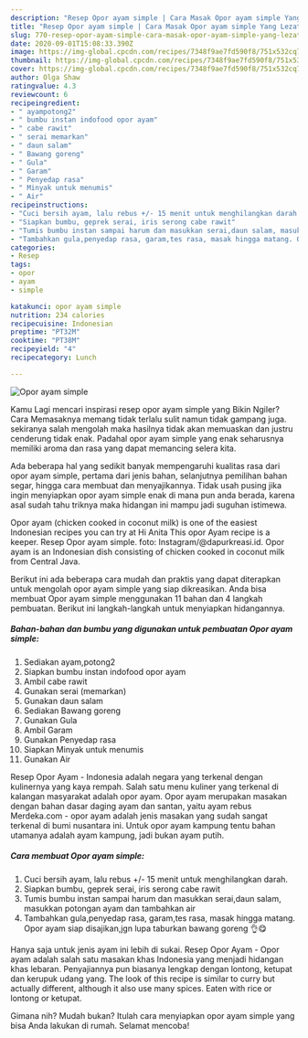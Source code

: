 ```yaml
---
description: "Resep Opor ayam simple | Cara Masak Opor ayam simple Yang Lezat"
title: "Resep Opor ayam simple | Cara Masak Opor ayam simple Yang Lezat"
slug: 770-resep-opor-ayam-simple-cara-masak-opor-ayam-simple-yang-lezat
date: 2020-09-01T15:08:33.390Z
image: https://img-global.cpcdn.com/recipes/7348f9ae7fd590f8/751x532cq70/opor-ayam-simple-foto-resep-utama.jpg
thumbnail: https://img-global.cpcdn.com/recipes/7348f9ae7fd590f8/751x532cq70/opor-ayam-simple-foto-resep-utama.jpg
cover: https://img-global.cpcdn.com/recipes/7348f9ae7fd590f8/751x532cq70/opor-ayam-simple-foto-resep-utama.jpg
author: Olga Shaw
ratingvalue: 4.3
reviewcount: 6
recipeingredient:
- " ayampotong2"
- " bumbu instan indofood opor ayam"
- " cabe rawit"
- " serai memarkan"
- " daun salam"
- " Bawang goreng"
- " Gula"
- " Garam"
- " Penyedap rasa"
- " Minyak untuk menumis"
- " Air"
recipeinstructions:
- "Cuci bersih ayam, lalu rebus +/- 15 menit untuk menghilangkan darah."
- "Siapkan bumbu, geprek serai, iris serong cabe rawit"
- "Tumis bumbu instan sampai harum dan masukkan serai,daun salam, masukkan potongan ayam dan tambahkan air"
- "Tambahkan gula,penyedap rasa, garam,tes rasa, masak hingga matang. Opor ayam siap disajikan,jgn lupa taburkan bawang goreng 👌😋"
categories:
- Resep
tags:
- opor
- ayam
- simple

katakunci: opor ayam simple 
nutrition: 234 calories
recipecuisine: Indonesian
preptime: "PT32M"
cooktime: "PT38M"
recipeyield: "4"
recipecategory: Lunch

---
```



![Opor ayam simple](https://img-global.cpcdn.com/recipes/7348f9ae7fd590f8/751x532cq70/opor-ayam-simple-foto-resep-utama.jpg)

Kamu Lagi mencari inspirasi resep opor ayam simple yang Bikin Ngiler? Cara Memasaknya memang tidak terlalu sulit namun tidak gampang juga. sekiranya salah mengolah maka hasilnya tidak akan memuaskan dan justru cenderung tidak enak. Padahal opor ayam simple yang enak seharusnya memiliki aroma dan rasa yang dapat memancing selera kita.

Ada beberapa hal yang sedikit banyak mempengaruhi kualitas rasa dari opor ayam simple, pertama dari jenis bahan, selanjutnya pemilihan bahan segar, hingga cara membuat dan menyajikannya. Tidak usah pusing jika ingin menyiapkan opor ayam simple enak di mana pun anda berada, karena asal sudah tahu triknya maka hidangan ini mampu jadi suguhan istimewa.

Opor ayam (chicken cooked in coconut milk) is one of the easiest Indonesian recipes you can try at Hi Anita This opor Ayam recipe is a keeper. Resep Opor ayam simple. foto: Instagram/@dapurkreasi.id. Opor ayam is an Indonesian dish consisting of chicken cooked in coconut milk from Central Java.


Berikut ini ada beberapa cara mudah dan praktis yang dapat diterapkan untuk mengolah opor ayam simple yang siap dikreasikan. Anda bisa membuat Opor ayam simple menggunakan 11 bahan dan 4 langkah pembuatan. Berikut ini langkah-langkah untuk menyiapkan hidangannya.

<!--inarticleads1-->

##### Bahan-bahan dan bumbu yang digunakan untuk pembuatan Opor ayam simple:

1. Sediakan  ayam,potong2
1. Siapkan  bumbu instan indofood opor ayam
1. Ambil  cabe rawit
1. Gunakan  serai (memarkan)
1. Gunakan  daun salam
1. Sediakan  Bawang goreng
1. Gunakan  Gula
1. Ambil  Garam
1. Gunakan  Penyedap rasa
1. Siapkan  Minyak untuk menumis
1. Gunakan  Air


Resep Opor Ayam - Indonesia adalah negara yang terkenal dengan kulinernya yang kaya rempah. Salah satu menu kuliner yang terkenal di kalangan masyarakat adalah opor ayam. Opor ayam merupakan masakan dengan bahan dasar daging ayam dan santan, yaitu ayam rebus Merdeka.com - opor ayam adalah jenis masakan yang sudah sangat terkenal di bumi nusantara ini. Untuk opor ayam kampung tentu bahan utamanya adalah ayam kampung, jadi bukan ayam putih. 

<!--inarticleads2-->

##### Cara membuat Opor ayam simple:

1. Cuci bersih ayam, lalu rebus +/- 15 menit untuk menghilangkan darah.
1. Siapkan bumbu, geprek serai, iris serong cabe rawit
1. Tumis bumbu instan sampai harum dan masukkan serai,daun salam, masukkan potongan ayam dan tambahkan air
1. Tambahkan gula,penyedap rasa, garam,tes rasa, masak hingga matang. Opor ayam siap disajikan,jgn lupa taburkan bawang goreng 👌😋


Hanya saja untuk jenis ayam ini lebih di sukai. Resep Opor Ayam - Opor ayam adalah salah satu masakan khas Indonesia yang menjadi hidangan khas lebaran. Penyajiannya pun biasanya lengkap dengan lontong, ketupat dan kerupuk udang yang. The look of this recipe is similar to curry but actually different, although it also use many spices. Eaten with rice or lontong or ketupat. 

Gimana nih? Mudah bukan? Itulah cara menyiapkan opor ayam simple yang bisa Anda lakukan di rumah. Selamat mencoba!
